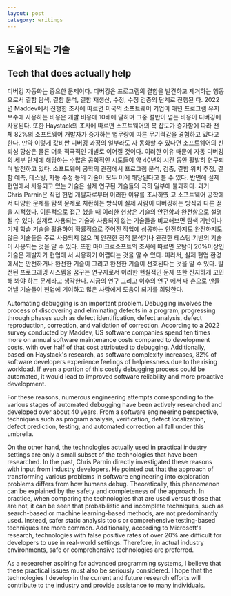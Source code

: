 ```yaml
---
layout: post
category: writings
---
```

## 도움이 되는 기술
## Tech that does actually help


디버깅 자동화는 중요한 문제이다. 디버깅은 프로그램의 결함을 발견하고 제거하는
행동으로서 결함 탐색, 결함 분석, 결함 재생산, 수정, 수정 검증의 단계로 진행된
다. 2022년 Maddev에서 진행한 조사에 따르면 미국의 소프트웨어 기업이 매년
프로그램 유지 보수에 사용하는 비용은 개발 비용에 10배에 달하며 그중 절반이
넘는 비용이 디버깅에 사용된다. 또한 Haystack의 조사에 따르면 소프트웨어의 복
잡도가 증가함에 따라 전체 82%의 소프트웨어 개발자가 증가하는 업무량에 따른
무기력감을 경험하고 있다고 한다. 만약 이렇게 값비싼 디버깅 과정의 일부라도 자
동화할 수 있다면 소프트웨어의 신뢰성 향상은 물론 더욱 적극적인 개발로 이어질
것이다. 이러한 이유 때문에 자동 디버깅의 세부 단계에 해당하는 수많은 공학적인
시도들이 약 40년의 시간 동안 활발히 연구되며 발전하고 있다. 소프트웨어 공학의
관점에서 프로그램 분석, 검증, 결함 위치 추정, 결함 예측, 테스팅, 자동 수정 등의
기술이 모두 이에 해당된다고 볼 수 있다.
반면에 실제 현업에서 사용되고 있는 기술은 실제 연구된 기술들의 극히 일부에
불과하다. 과거 Chris Parnin은 직접 현업 개발자로부터 이러한 이유를 조사하였
고 소프트웨어 공학에서 다양한 문제를 탐색 문제로 치환하는 방식이 실제 사람이
디버깅하는 방식과 다른 점을 지적했다. 이론적으로 접근 했을 때 이러한 현상은
기술의 안전함과 완전함으로 설명될 수 있다. 실제로 사용되는 기술과 사용되지
않는 기술들을 비교해보면 탐색 기반이나 기계 학습 기술을 활용하여 확률적으로
주어진 작업에 성공하는 안전하지도 완전하지도 않은 기술들은 주로 사용되지 않으
며 안전한 정적 분석기나 완전한 테스팅 기반의 기술이 사용되는 것을 알 수 있다.
또한 마이크로소프트의 조사에 따르면 오탐이 20%이상인 기술은 개발자가 현업에
서 사용하기 어렵다는 것을 알 수 있다. 따라서, 실제 현업 환경에서는 안전하거나
완전한 기술이 그리고 완전한 기술이 선호된다는 것을 알 수 있다.
발전된 프로그래밍 시스템을 꿈꾸는 연구자로서 이러한 현실적인 문제 또한
진지하게 고민해 봐야 하는 문제라고 생각한다. 지금의 연구 그리고 이후의 연구
에서 내 손으로 만들어낼 기술들이 현업에 기여하고 많은 사람에게 도움이 되기를
희망한다.


Automating debugging is an important problem. Debugging involves the process of discovering and eliminating defects in a program, progressing through phases such as defect identification, defect analysis, defect reproduction, correction, and validation of correction. According to a 2022 survey conducted by Maddev, US software companies spend ten times more on annual software maintenance costs compared to development costs, with over half of that cost attributed to debugging. Additionally, based on Haystack's research, as software complexity increases, 82% of software developers experience feelings of helplessness due to the rising workload. If even a portion of this costly debugging process could be automated, it would lead to improved software reliability and more proactive development.

For these reasons, numerous engineering attempts corresponding to the various stages of automated debugging have been actively researched and developed over about 40 years. From a software engineering perspective, techniques such as program analysis, verification, defect localization, defect prediction, testing, and automated correction all fall under this umbrella.

On the other hand, the technologies actually used in practical industry settings are only a small subset of the technologies that have been researched. In the past, Chris Parnin directly investigated these reasons with input from industry developers. He pointed out that the approach of transforming various problems in software engineering into exploration problems differs from how humans debug. Theoretically, this phenomenon can be explained by the safety and completeness of the approach. In practice, when comparing the technologies that are used versus those that are not, it can be seen that probabilistic and incomplete techniques, such as search-based or machine learning-based methods, are not predominantly used. Instead, safer static analysis tools or comprehensive testing-based techniques are more common. Additionally, according to Microsoft's research, technologies with false positive rates of over 20% are difficult for developers to use in real-world settings. Therefore, in actual industry environments, safe or comprehensive technologies are preferred.

As a researcher aspiring for advanced programming systems, I believe that these practical issues must also be seriously considered. I hope that the technologies I develop in the current and future research efforts will contribute to the industry and provide assistance to many individuals.